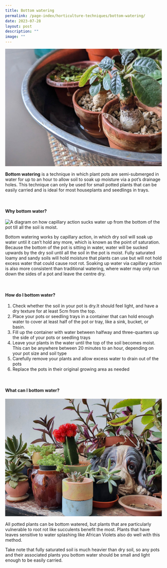 ```yaml
---
title: Bottom watering
permalink: /page-index/horticulture-techniques/bottom-watering/
date: 2023-07-28
layout: post
description: ""
image: ""
---
```

<section>
<img title="Succulents being bottom watered in a metal tub. Photo by Jacqueline Chua." src="/images/Horti%20techniques/BottomWatering_Jacchua%20(2).jpg">
<p><b>Bottom watering</b> is a technique in which plant pots are semi-submerged in water for up to an hour to allow soil to soak up moisture via a pot’s drainage holes. This technique can only be used for small potted plants that can be easily carried and is ideal for most houseplants and seedlings in trays. </p>
</section>
<br>
<section>
<h4>Why bottom water?</h4>
<img title="A diagram on how capillary action sucks water up from the bottom of the pot till all the soil is moist." src="">
<p>Bottom watering works by capillary action, in which dry soil will soak up water until it can’t hold any more, which is known as the point of saturation. Because the bottom of the pot is sitting in water, water will be sucked upwards by the dry soil until all the soil in the pot is moist. Fully saturated loamy and sandy soils will hold moisture that plants can use but will not hold excess water that could cause root rot. Soaking up water via capillary action is also more consistent than traditional watering, where water may only run down the sides of a pot and leave the centre dry. </p>
</section>
<br>
<section>
<h4>How do I bottom water?</h4>
<ol>
<li>Check whether the soil in your pot is dry.It should feel light, and have a dry texture for at least 5cm from the top. </li>
<li>Place your pots or seedling trays in a container that can hold enough water to cover at least half of the pot or tray, like a sink, bucket, or basin.</li>
<li>Fill up the container with water between halfway and three-quarters up the side of your pots or seedling trays</li>
<li>Leave your plants in the water until the top of the soil becomes moist. This can be anywhere between 20 minutes to an hour, depending on your pot size and soil type</li>
<li>Carefully remove your plants and allow excess water to drain out of the pots</li>
<li>Replace the pots in their original growing area as needed</li>
</ol>
</section>
<br>
<section>
<h4>What can I bottom water?</h4>
	<img title="Succulents in pots. Photo by Jacqueline Chua." src="/images/Hardscapes/ContainerGardening_JacChua.jpg">
<p>All potted plants can be bottom watered, but plants that are particularly vulnerable to root rot like succulents benefit the most. Plants that have leaves sensitive to water splashing like African Violets also do well with this method.</p>
<p>Take note that fully saturated soil is much heavier than dry soil, so any pots and their associated plants you bottom water should be small and light enough to be easily carried.</p>
</section>